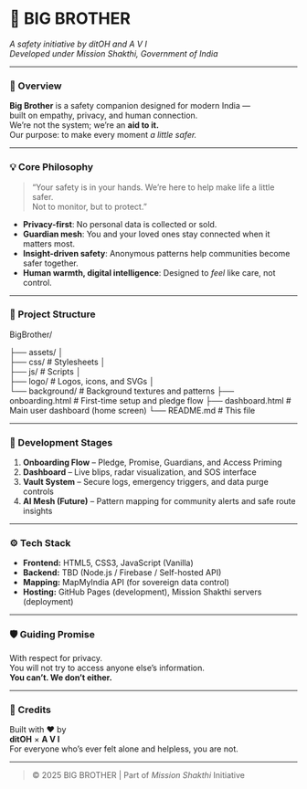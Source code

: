 # 🫶 BIG BROTHER  
*A safety initiative by ditOH and A V I*  
*Developed under Mission Shakthi, Government of India*

---

### 🧩 Overview  
**Big Brother** is a safety companion designed for modern India —  
built on empathy, privacy, and human connection.  
We’re not the system; we’re an **aid to it.**  
Our purpose: to make every moment *a little safer.*

---

### 💡 Core Philosophy  
> “Your safety is in your hands. We’re here to help make life a little safer.  
> Not to monitor, but to protect.”

- **Privacy-first**: No personal data is collected or sold.  
- **Guardian mesh**: You and your loved ones stay connected when it matters most.  
- **Insight-driven safety**: Anonymous patterns help communities become safer together.  
- **Human warmth, digital intelligence**: Designed to *feel* like care, not control.

---

### 🚀 Project Structure

BigBrother/ 

├── assets/ 
│    
├── css/              # Stylesheets 
│    
├── js/               # Scripts 
│   
├── logo/             # Logos, icons, and SVGs
│    
└── background/       # Background textures and patterns
├── onboarding.html         # First-time setup and pledge flow
├── dashboard.html          # Main user dashboard (home screen) 
└── README.md               # This file

---

### 🧭 Development Stages
1. **Onboarding Flow** – Pledge, Promise, Guardians, and Access Priming  
2. **Dashboard** – Live blips, radar visualization, and SOS interface  
3. **Vault System** – Secure logs, emergency triggers, and data purge controls  
4. **AI Mesh (Future)** – Pattern mapping for community alerts and safe route insights  

---

### ⚙️ Tech Stack
- **Frontend:** HTML5, CSS3, JavaScript (Vanilla)  
- **Backend:** TBD (Node.js / Firebase / Self-hosted API)  
- **Mapping:** MapMyIndia API (for sovereign data control)  
- **Hosting:** GitHub Pages (development), Mission Shakthi servers (deployment)

---

### 🛡️ Guiding Promise
With respect for privacy.  
You will not try to access anyone else’s information.  
**You can’t. We don’t either.**

---

### 🤝 Credits
Built with ❤️ by  
**ditOH** × **A V I**  
For everyone who’s ever felt alone and helpless, you are not.  

---

> © 2025 BIG BROTHER | Part of *Mission Shakthi* Initiative
> 
